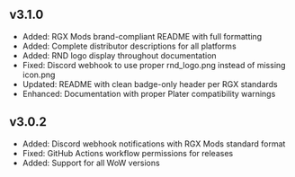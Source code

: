 ## v3.1.0
- Added: RGX Mods brand-compliant README with full formatting
- Added: Complete distributor descriptions for all platforms
- Added: RND logo display throughout documentation
- Fixed: Discord webhook to use proper rnd_logo.png instead of missing icon.png
- Updated: README with clean badge-only header per RGX standards
- Enhanced: Documentation with proper Plater compatibility warnings

## v3.0.2
- Added: Discord webhook notifications with RGX Mods standard format
- Fixed: GitHub Actions workflow permissions for releases
- Added: Support for all WoW versions